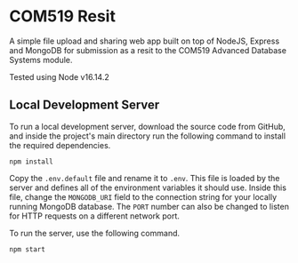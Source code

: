 # COM519 Resit

A simple file upload and sharing web app built on top of NodeJS, Express and MongoDB for submission as a resit to the COM519 Advanced Database Systems module.

Tested using Node v16.14.2

## Local Development Server

To run a local development server, download the source code from GitHub, and inside the project's main directory run the following command to install the required dependencies.
```
npm install
```
Copy the `.env.default` file and rename it to `.env`. This file is loaded by the server and defines all of the environment variables it should use. Inside this file, change the `MONGODB_URI` field to the connection string for your locally running MongoDB database. The `PORT` number can also be changed to listen for HTTP requests on a different network port. 

To run the server, use the following command.
```
npm start
```
